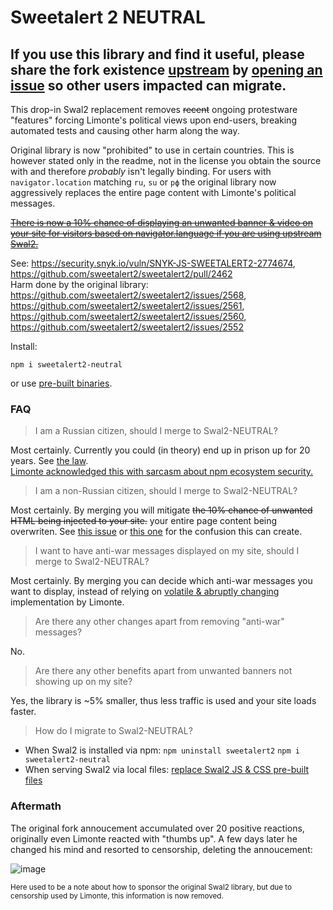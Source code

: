 # Sweetalert 2 NEUTRAL

## If you use this library and find it useful, please share the fork existence [upstream](https://github.com/sweetalert2/sweetalert2/issues) by [opening an issue](https://github.com/sweetalert2/sweetalert2/issues/new?assignees=&labels=&template=01_bug_report.md) so other users impacted can migrate.

This drop-in Swal2 replacement removes ~~recent~~ ongoing protestware "features" forcing Limonte's political views upon end-users, breaking automated tests and causing other harm along the way.
  
Original library is now "prohibited" to use in certain countries. This is however stated only in the readme, not in the license you obtain the source with and therefore *probably* isn't legally binding. For users with `navigator.location` matching `ru`, `su` or `рф` the original library now aggressively replaces the entire page content with Limonte's political messages. 
   
~~[There is now a 10% chance of displaying an unwanted banner & video on your site for visitors based on navigator.language if you are using upstream Swal2.](https://github.com/sweetalert2/sweetalert2/blob/main/src/SweetAlert.js#L235-L279)~~  
  
See: https://security.snyk.io/vuln/SNYK-JS-SWEETALERT2-2774674, https://github.com/sweetalert2/sweetalert2/pull/2462   
Harm done by the original library: https://github.com/sweetalert2/sweetalert2/issues/2568, https://github.com/sweetalert2/sweetalert2/issues/2561, https://github.com/sweetalert2/sweetalert2/issues/2560, https://github.com/sweetalert2/sweetalert2/issues/2552


Install:
```
npm i sweetalert2-neutral
```
or use [pre-built binaries](https://github.com/lofcz/sweetalert2-neutral/releases).

### FAQ

> I am a Russian citizen, should I merge to Swal2-NEUTRAL?

Most certainly. Currently you could (in theory) end up in prison up for 20 years. See [the law](http://www.consultant.ru/document/cons_doc_LAW_10699/4618fd95c30a6fbe7717ceaebf64f082e735c9ad/).  
[Limonte acknowledged this with sarcasm about npm ecosystem security.](https://github.com/sweetalert2/sweetalert2/pull/2462#issuecomment-1184357588)

> I am a non-Russian citizen, should I merge to Swal2-NEUTRAL?

Most certainly. By merging you will mitigate ~~the 10% chance of unwanted HTML being injected to your site.~~ your entire page content being overwriten. See [this issue](https://github.com/sweetalert2/sweetalert2/issues/2466) or [this one](https://github.com/sweetalert2/sweetalert2/issues/2474) for the confusion this can create.

> I want to have anti-war messages displayed on my site, should I merge to Swal2-NEUTRAL?

Most certainly. By merging you can decide which anti-war messages you want to display, instead of relying on [volatile & abruptly changing](https://github.com/sweetalert2/sweetalert2/commit/fc75aafc9b723740122e4afc880eefeec7155d24) implementation by Limonte.

> Are there any other changes apart from removing "anti-war" messages?

No.

> Are there any other benefits apart from unwanted banners not showing up on my site?

Yes, the library is ~5% smaller, thus less traffic is used and your site loads faster.

> How do I migrate to Swal2-NEUTRAL?

- When Swal2 is installed via npm: `npm uninstall sweetalert2` `npm i sweetalert2-neutral`
- When serving Swal2 via local files: [replace Swal2 JS & CSS pre-built files](https://github.com/lofcz/sweetalert2-neutral/releases)

### Aftermath

The original fork annoucement accumulated over 20 positive reactions, originally even Limonte reacted with "thumbs up". A few days later he changed his mind and resorted to censorship, deleting the annoucement:

![image](https://user-images.githubusercontent.com/10260230/180612664-87a2b27b-7509-4b92-8caa-0e62a6d78f53.png)

<sub>Here used to be a note about how to sponsor the original Swal2 library, but due to censorship used by Limonte, this information is now removed.</sub>
